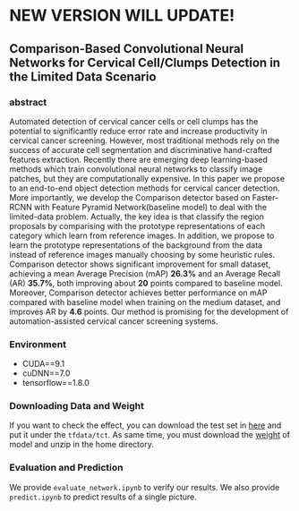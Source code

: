 # NEW VERSION WILL UPDATE!

## Comparison-Based Convolutional Neural Networks for Cervical Cell/Clumps Detection in the Limited Data Scenario

### abstract
Automated detection of cervical cancer cells or cell clumps has the potential to significantly
 reduce error rate and increase productivity in cervical cancer screening. However, most traditional 
 methods rely on the success of accurate cell segmentation and discriminative hand-crafted features 
 extraction. Recently there are emerging deep learning-based methods which train convolutional neural 
 networks to classify image patches, but they are computationally expensive. In this paper we 
 propose to an end-to-end object detection methods for cervical cancer detection. More importantly, we develop the Comparison detector based on Faster-RCNN with Feature Pyramid Network(baseline model) to deal with 
 the limited-data problem. Actually, the key idea is that classify the region proposals by comparising with the prototype representations of each category which learn from reference images. In addition, we propose to learn the prototype representations of the background
 from the data instead of reference images manually choosing by some heuristic rules. Comparison detector shows significant improvement for small dataset, achieving a mean Average Precision (mAP) __26.3%__ and an Average Recall (AR) __35.7%__,
 both improving about __20__ points compared to baseline model. Moreover, Comparison detector achieves better performance on mAP compared with baseline model when training on the medium dataset, and improves AR by __4.6__ points. Our method is promising for the development of automation-assisted cervical cancer screening systems.

### Environment
* CUDA==9.1
* cuDNN==7.0
* tensorflow==1.8.0

### Downloading Data and Weight
If you want to check the effect, you can download the test set in [here](https://pan.baidu.com/s/1BYU3DsX8J8AiaKbE43Iqgw) and put it under the `tfdata/tct`. As same time, you must download the [weight](https://pan.baidu.com/s/1fC3fsKzwfGxq7BxvMjzC1Q) of model and unzip in the home directory.

### Evaluation and Prediction

We provide `evaluate_network.ipynb` to verify our results. We also provide `predict.ipynb` to predict results of a single picture.
